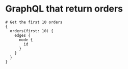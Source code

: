 # GraphQL that return orders

```
# Get the first 10 orders
{
  orders(first: 10) {
    edges {
      node {
        id
      }
    }
  }
}

```
